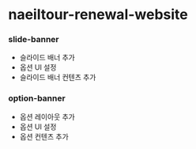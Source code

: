 # naeiltour-renewal-website

### slide-banner
- 슬라이드 배너 추가
- 옵션 UI 설정
- 슬라이드 배너 컨텐츠 추가

### option-banner
- 옵션 레이아웃 추가
- 옵션 UI 설정
- 옵션 컨텐츠 추가